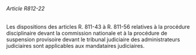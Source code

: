 ###### Article R812-22

Les dispositions des articles R. 811-43 à R. 811-56 relatives à la procédure disciplinaire devant la commission nationale et à la procédure de suspension provisoire devant le tribunal judiciaire des administrateurs judiciaires sont applicables aux mandataires judiciaires.

